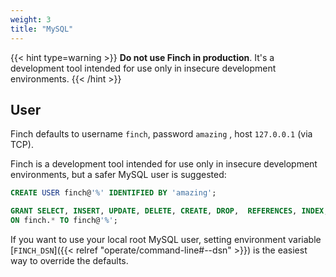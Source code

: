 ```yaml
---
weight: 3
title: "MySQL"
---
```


{{< hint type=warning >}}
**Do not use Finch in production**. It's a development tool intended for use only in insecure development environments.
{{< /hint >}}

## User

Finch defaults to username `finch`, password `amazing` , host `127.0.0.1` (via TCP).

Finch is a development tool intended for use only in insecure development environments, but a safer MySQL user is suggested:

```sql
CREATE USER finch@'%' IDENTIFIED BY 'amazing';

GRANT SELECT, INSERT, UPDATE, DELETE, CREATE, DROP,  REFERENCES, INDEX, ALTER,  CREATE TEMPORARY TABLES, LOCK TABLES
ON finch.* TO finch@'%';
```

If you want to use your local root MySQL user, setting environment variable [`FINCH_DSN`]({{< relref "operate/command-line#--dsn" >}}) is the easiest way to override the defaults.

